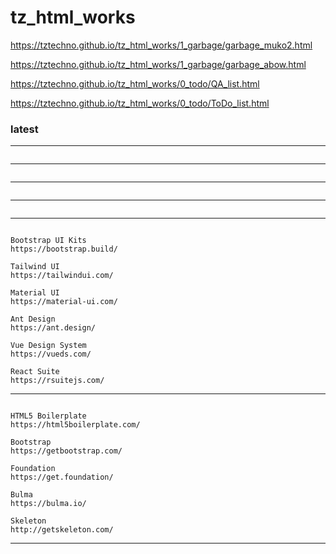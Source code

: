 # tz_html_works

https://tztechno.github.io/tz_html_works/1_garbage/garbage_muko2.html

https://tztechno.github.io/tz_html_works/1_garbage/garbage_abow.html

https://tztechno.github.io/tz_html_works/0_todo/QA_list.html

https://tztechno.github.io/tz_html_works/0_todo/ToDo_list.html

### latest
---
```

```
---
```

```
---
```

```
---
```

```
---
```

Bootstrap UI Kits
https://bootstrap.build/

Tailwind UI
https://tailwindui.com/

Material UI
https://material-ui.com/

Ant Design
https://ant.design/

Vue Design System
https://vueds.com/

React Suite
https://rsuitejs.com/

```
---
```

HTML5 Boilerplate
https://html5boilerplate.com/

Bootstrap
https://getbootstrap.com/

Foundation
https://get.foundation/

Bulma
https://bulma.io/

Skeleton
http://getskeleton.com/

```
---

